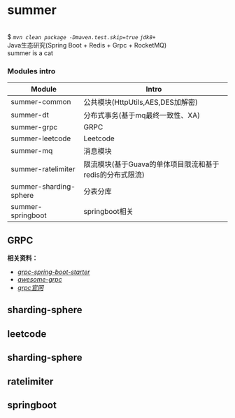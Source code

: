 # summer<br>$ *`mvn clean package -Dmaven.test.skip=true` `jdk8+`*<br>Java生态研究(Spring Boot + Redis + Grpc + RocketMQ)<br>summer is a cat### Modules introModule | Intro  ------ | ------  summer-common | 公共模块(HttpUtils,AES,DES加解密)<br>summer-dt | 分布式事务(基于mq最终一致性、XA)<br>summer-grpc | GRPC<br>summer-leetcode | Leetcode<br>summer-mq | 消息模块<br>summer-ratelimiter | 限流模块(基于Guava的单体项目限流和基于redis的分布式限流)<br>summer-sharding-sphere | 分表分库<br>summer-springboot | springboot相关<br>## GRPC**相关资料：**    - [*grpc-spring-boot-starter*](https://github.com/LogNet/grpc-spring-boot-starter)<br>- [*awesome-grpc*](https://github.com/grpc-ecosystem/awesome-grpc)<br>- [*grpc官网*](https://grpc.io/)<br>## sharding-sphere  ## leetcode  ## sharding-sphere  ## ratelimiter  ## springboot  